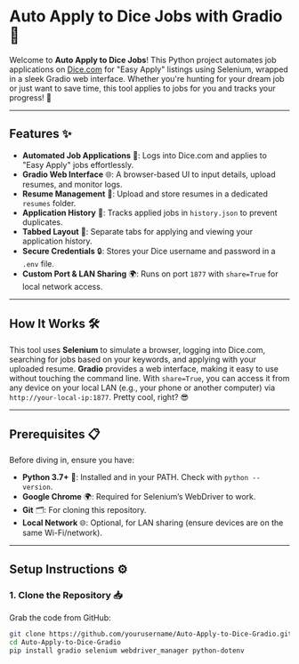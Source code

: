# Auto Apply to Dice Jobs with Gradio 🚀

Welcome to **Auto Apply to Dice Jobs**! This Python project automates job applications on [Dice.com](https://www.dice.com) for "Easy Apply" listings using Selenium, wrapped in a sleek Gradio web interface. Whether you're hunting for your dream job or just want to save time, this tool applies to jobs for you and tracks your progress! 🎉

---

## Features ✨

- **Automated Job Applications** 🤖: Logs into Dice.com and applies to "Easy Apply" jobs effortlessly.
- **Gradio Web Interface** 🌐: A browser-based UI to input details, upload resumes, and monitor logs.
- **Resume Management** 📄: Upload and store resumes in a dedicated `resumes` folder.
- **Application History** 📜: Tracks applied jobs in `history.json` to prevent duplicates.
- **Tabbed Layout** 📑: Separate tabs for applying and viewing your application history.
- **Secure Credentials** 🔒: Stores your Dice username and password in a `.env` file.
- **Custom Port & LAN Sharing** 🌍: Runs on port `1877` with `share=True` for local network access.

---

## How It Works 🛠️

This tool uses **Selenium** to simulate a browser, logging into Dice.com, searching for jobs based on your keywords, and applying with your uploaded resume. **Gradio** provides a web interface, making it easy to use without touching the command line. With `share=True`, you can access it from any device on your local LAN (e.g., your phone or another computer) via `http://your-local-ip:1877`. Pretty cool, right? 😎

---

## Prerequisites 📋

Before diving in, ensure you have:

- **Python 3.7+** 🐍: Installed and in your PATH. Check with `python --version`.
- **Google Chrome** 🌍: Required for Selenium’s WebDriver to work.
- **Git** 🗂️: For cloning this repository.
- **Local Network** 🌐: Optional, for LAN sharing (ensure devices are on the same Wi-Fi/network).

---

## Setup Instructions ⚙️

### 1. Clone the Repository 📥
Grab the code from GitHub:
```bash
git clone https://github.com/yourusername/Auto-Apply-to-Dice-Gradio.git
cd Auto-Apply-to-Dice-Gradio
pip install gradio selenium webdriver_manager python-dotenv
